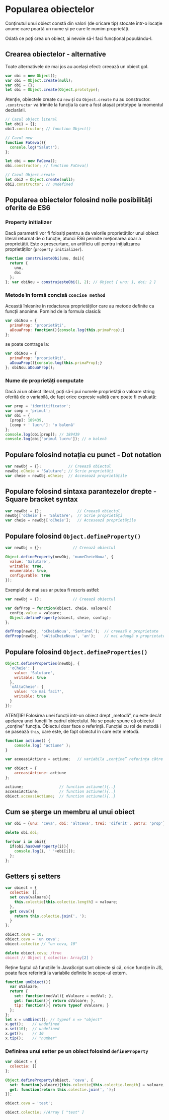 # Popularea obiectelor

Conținutul unui obiect constă din valori (de oricare tip) stocate într-o locație anume care poartă un nume și pe care le numim proprietăți.

Odată ce poți crea un obiect, ai nevoie să-l faci funcțional populându-l.

## Crearea obiectelor - alternative

Toate alternativele de mai jos au același efect: creează un obiect gol.

```javascript
var obi = new Object();
var obi = Object.create(null);
var obi = {};
let obi = Object.create(Object.prototype);
```

Atenție, obiectele create cu `new` și cu `Object.create` nu au constructor. `.constructor` va trimite la funcția la care a fost atașat prototype la momentul declarării.

```javascript
// Cazul object literal
let obi1 = {};
obi1.constructor; // function Object()

// Cazul new
function FaCeva(){
  console.log("Salut!");
};

let obi = new FaCeva();
obi.constructor; // function FaCeva()

// Cazul Object.create
let obi2 = Object.create(null);
obi2.constructor; // undefined
```

## Popularea obiectelor folosind noile posibilități oferite de ES6

### Property initializer

Dacă parametrii vor fi folosiți pentru a da valorile proprietăților unui obiect literal returnat de o funcție, atunci ES6 permite meționarea doar a proprietății. Este o prescurtare, un artificiu util pentru inițializarea proprietăților (`property initializer`).

```javascript
function construiesteObi(unu, doi){
  return {
    unu,
    doi
  };
}; var obiNou = construiesteObi(1, 2); // Object { unu: 1, doi: 2 }
```

### Metode în formă concisă `concise method`

Această înlesnire în redactarea proprietăților care au metode definite ca funcții anonime.
Pornind de la formula clasică:

```javascript
var obiNou = {
  primaProp: 'proprietăți',
  aDouaProp: function(){console.log(this.primaProp);}
};
```

se poate contrage la:

```javascript
var obiNou = {
  primaProp: 'proprietăți',
  aDouaProp(){console.log(this.primaProp);}
}; obiNou.aDouaProp();
```

### Nume de proprietăți computate

Dacă ai un obiect literal, poți să-i pui numele proprietății o valoare string oferită de o variabilă, de fapt orice expresie validă care poate fi evaluată:

```javascript
var prop = 'identitificator';
var comp = 'primul';
var obi = {
  [prop]: 189439,
  [comp + ' lucru']: 'o balenă'
};
console.log(obi[prop]); // 189439
console.log(obi['primul lucru']); // o balenă
```

## Populare folosind notația cu punct - Dot notation

```javascript
var newObj = {};            // Creează obiectul
newObj.oCheie = 'Salutare'; // Scrie proprietăți
var cheie = newObj.oCheie;  // Accesează proprietățile
```

## Populare folosind sintaxa parantezelor drepte - Square bracket syntax

```javascript
var newObj = {};                // Creează obiectul
newObj['oCheie'] = 'Salutare';  // Scrie proprietăți
var cheie = newObj['oCheie'];   // Accesează proprietățile
```

## Populare folosind `Object.defineProperty()`

```javascript
var newObj = {};              // Creează obiectul

Object.defineProperty(newObj, 'numeCheieNoua', {
  value: 'Salutare',
  writable: true,
  enumerable: true,
  configurable: true
});
```

Exemplul de mai sus ar putea fi rescris astfel:

```javascript
var newObj = {};              // Creează obiectul

var defProp = function(obiect, cheie, valoare){
  config.value = valoare;
  Object.defineProperty(obiect, cheie, config);
};

defProp(newObj, 'oCheieNoua', 'Santinel');  // creează o proprietate
defProp(newObj, 'oAltaCheieNoua', 'an');    // mai adaugă o proprietate

```

## Populare folosind `Object.defineProperties()`

```javascript
Object.defineProperties(newObj, {
  'oCheie': {
    value: 'Salutare',
    writable: true
  },
  'oAltaCheie': {
    value: 'Ce mai faci?',
    writable: true
  }
});
```

ATENȚIE!
Folosirea unei funcții într-un obiect drept „metodă”, nu este decât apelarea unei funcții în cadrul obiectului. Nu se poate spune că obiectul „conține” funcția. Obiectul doar face o referință. Funcției cu rol de metodă i se pasează `this`, care este, de fapt obiectul în care este metodă.

```javascript
function actiune() {
	console.log( "actiune" );
}

var aceeasiActiune = actiune;	// variabila „conține” referința către `actiune`

var obiect = {
	acceasiActiune: actiune
};

actiune;				// function actiune(){..}
acceasiActiune;			// function actiune(){..}
obiect.acceasiActiune;	// function actiune(){..}
```

## Cum se șterge un membru al unui obiect

```javascript
var obi = {unu: 'ceva', doi: 'altceva', trei: 'diferit', patru: 'prop'};

delete obi.doi;

for(var i in obi){
  if(obi.hasOwnProperty(i)){
    console.log(i, ' '+obi[i]);
  };
};
```

## Getters și setters

```javascript
var obiect = {
  colectie: [],
  set ceva(valoare){
    this.colectie[this.colectie.length] = valoare;
  },
  get ceva(){
    return this.colectie.join(', ');
  }
};

obiect.ceva = 10;
obiect.ceva = 'un ceva';
obiect.colectie // "un ceva, 10"

delete obiect.ceva; /true
obiect // Object { colectie: Array[2] }
```

Reține faptul că funcțiile în JavaScript sunt obiecte și că, orice funcție în JS, poate face referință la variabile definite în scope-ul extern.

```javascript
function unObiect(){
  var oValoare;
  return {
    set: function(modVal){ oValoare = modVal; },
    get: function(){ return oValoare; },
    tip: function(){ return typeof oValoare; }
  };
};
let x = unObiect(); // typeof x => "object"
x.get();    // undefined
x.set(10);  // undefined
x.get();    // 10
x.tip();    // "number"
```

### Definirea unui setter pe un obiect folosind `defineProperty`

```javascript
var obiect = {
  colectie: []
};

Object.defineProperty(obiect, 'ceva', {
  set: function(valoare){this.colectie[this.colectie.length] = valoare;},
  get: function(return this.colectie.join(', ');)
});

obiect.ceva = 'test';

obiect.colectie; //Array [ "test" ]
```
